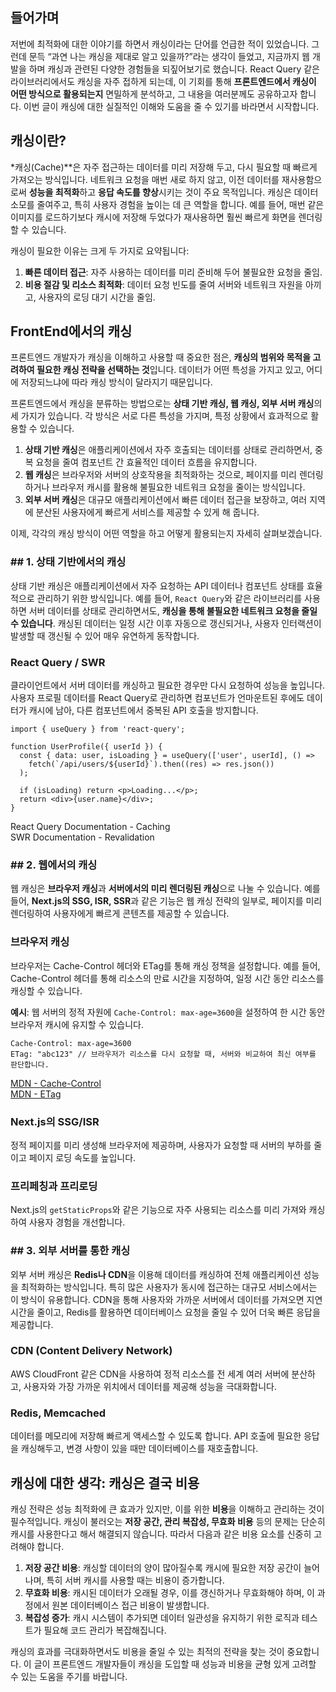 ## 들어가며
저번에 최적화에 대한 이야기를 하면서 캐싱이라는 단어를 언급한 적이 있었습니다. 그런데 문득 “과연 나는 캐싱을 제대로 알고 있을까?”라는 생각이 들었고, 지금까지 웹 개발을 하며 캐싱과 관련된 다양한 경험들을 되짚어보기로 했습니다. React Query 같은 라이브러리에서도 캐싱을 자주 접하게 되는데, 이 기회를 통해 **프론트엔드에서 캐싱이 어떤 방식으로 활용되는지** 면밀하게 분석하고, 그 내용을 여러분께도 공유하고자 합니다. 이번 글이 캐싱에 대한 실질적인 이해와 도움을 줄 수 있기를 바라면서 시작합니다.

## 캐싱이란?

*캐싱(Cache)**은 자주 접근하는 데이터를 미리 저장해 두고, 다시 필요할 때 빠르게 가져오는 방식입니다. 네트워크 요청을 매번 새로 하지 않고, 이전 데이터를 재사용함으로써 **성능을 최적화**하고 **응답 속도를 향상**시키는 것이 주요 목적입니다. 캐싱은 데이터 소모를 줄여주고, 특히 사용자 경험을 높이는 데 큰 역할을 합니다. 예를 들어, 매번 같은 이미지를 로드하기보다 캐시에 저장해 두었다가 재사용하면 훨씬 빠르게 화면을 렌더링할 수 있습니다.

캐싱이 필요한 이유는 크게 두 가지로 요약됩니다:

1. **빠른 데이터 접근**: 자주 사용하는 데이터를 미리 준비해 두어 불필요한 요청을 줄임.
2. **비용 절감 및 리소스 최적화**: 데이터 요청 빈도를 줄여 서버와 네트워크 자원을 아끼고, 사용자의 로딩 대기 시간을 줄임.

## FrontEnd에서의 캐싱

프론트엔드 개발자가 캐싱을 이해하고 사용할 때 중요한 점은, **캐싱의 범위와 목적을 고려하여 필요한 캐싱 전략을 선택하는 것**입니다. 데이터가 어떤 특성을 가지고 있고, 어디에 저장되느냐에 따라 캐싱 방식이 달라지기 때문입니다.

프론트엔드에서 캐싱을 분류하는 방법으로는 **상태 기반 캐싱, 웹 캐싱, 외부 서버 캐싱**의 세 가지가 있습니다. 각 방식은 서로 다른 특성을 가지며, 특정 상황에서 효과적으로 활용할 수 있습니다.

1. **상태 기반 캐싱**은 애플리케이션에서 자주 호출되는 데이터를 상태로 관리하면서, 중복 요청을 줄여 컴포넌트 간 효율적인 데이터 흐름을 유지합니다.
2. **웹 캐싱**은 브라우저와 서버의 상호작용을 최적화하는 것으로, 페이지를 미리 렌더링하거나 브라우저 캐시를 활용해 불필요한 네트워크 요청을 줄이는 방식입니다.
3. **외부 서버 캐싱**은 대규모 애플리케이션에서 빠른 데이터 접근을 보장하고, 여러 지역에 분산된 사용자에게 빠르게 서비스를 제공할 수 있게 해 줍니다.

이제, 각각의 캐싱 방식이 어떤 역할을 하고 어떻게 활용되는지 자세히 살펴보겠습니다.

### ## 1. 상태 기반에서의 캐싱

상태 기반 캐싱은 애플리케이션에서 자주 요청하는 API 데이터나 컴포넌트 상태를 효율적으로 관리하기 위한 방식입니다. 예를 들어, `React Query`와 같은 라이브러리를 사용하면 서버 데이터를 상태로 관리하면서도, **캐싱을 통해 불필요한 네트워크 요청을 줄일 수 있습니다**. 캐싱된 데이터는 일정 시간 이후 자동으로 갱신되거나, 사용자 인터랙션이 발생할 때 갱신될 수 있어 매우 유연하게 동작합니다.

###  React Query / SWR
클라이언트에서 서버 데이터를 캐싱하고 필요한 경우만 다시 요청하여 성능을 높입니다.
사용자 프로필 데이터를 React Query로 관리하면 컴포넌트가 언마운트된 후에도 데이터가 캐시에 남아, 다른 컴포넌트에서 중복된 API 호출을 방지합니다.

```JS
import { useQuery } from 'react-query';

function UserProfile({ userId }) {
  const { data: user, isLoading } = useQuery(['user', userId], () =>
    fetch(`/api/users/${userId}`).then((res) => res.json())
  );

  if (isLoading) return <p>Loading...</p>;
  return <div>{user.name}</div>;
}
```
React Query Documentation - Caching  
SWR Documentation - Revalidation

### ## 2. 웹에서의 캐싱

웹 캐싱은 **브라우저 캐싱**과 **서버에서의 미리 렌더링된 캐싱**으로 나눌 수 있습니다. 예를 들어, **Next.js의 SSG, ISR, SSR**과 같은 기능은 웹 캐싱 전략의 일부로, 페이지를 미리 렌더링하여 사용자에게 빠르게 콘텐츠를 제공할 수 있습니다.

### 브라우저 캐싱
브라우저는 Cache-Control 헤더와 ETag를 통해 캐싱 정책을 설정합니다. 예를 들어, Cache-Control 헤더를 통해 리소스의 만료 시간을 지정하여, 일정 시간 동안 리소스를 캐싱할 수 있습니다.

**예시**: 웹 서버의 정적 자원에 `Cache-Control: max-age=3600`을 설정하여 한 시간 동안 브라우저 캐시에 유지할 수 있습니다.
```JS
Cache-Control: max-age=3600
ETag: "abc123" // 브라우저가 리소스를 다시 요청할 때, 서버와 비교하여 최신 여부를 판단합니다.
```

[MDN - Cache-Control](https://developer.mozilla.org/en-US/docs/Web/HTTP/Headers/Cache-Control)  
[MDN - ETag](https://developer.mozilla.org/en-US/docs/Web/HTTP/Headers/ETag)

### Next.js의 SSG/ISR
정적 페이지를 미리 생성해 브라우저에 제공하며, 사용자가 요청할 때 서버의 부하를 줄이고 페이지 로딩 속도를 높입니다.


### 프리페칭과 프리로딩
Next.js의 `getStaticProps`와 같은 기능으로 자주 사용되는 리소스를 미리 가져와 캐싱하여 사용자 경험을 개선합니다.


### ## 3. 외부 서버를 통한 캐싱

외부 서버 캐싱은 **Redis나 CDN**을 이용해 데이터를 캐싱하여 전체 애플리케이션 성능을 최적화하는 방식입니다. 특히 많은 사용자가 동시에 접근하는 대규모 서비스에서는 이 방식이 유용합니다. CDN을 통해 사용자와 가까운 서버에서 데이터를 가져오면 지연 시간을 줄이고, Redis를 활용하면 데이터베이스 요청을 줄일 수 있어 더욱 빠른 응답을 제공합니다.


### CDN (Content Delivery Network)
AWS CloudFront 같은 CDN을 사용하여 정적 리소스를 전 세계 여러 서버에 분산하고, 사용자와 가장 가까운 위치에서 데이터를 제공해 성능을 극대화합니다.

### Redis, Memcached
데이터를 메모리에 저장해 빠르게 액세스할 수 있도록 합니다. API 호출에 필요한 응답을 캐싱해두고, 변경 사항이 있을 때만 데이터베이스를 재호출합니다.


## 캐싱에 대한 생각: 캐싱은 결국 비용

캐싱 전략은 성능 최적화에 큰 효과가 있지만, 이를 위한 **비용**을 이해하고 관리하는 것이 필수적입니다. 캐싱이 불러오는 **저장 공간, 관리 복잡성, 무효화 비용** 등의 문제는 단순히 캐시를 사용한다고 해서 해결되지 않습니다. 따라서 다음과 같은 비용 요소를 신중히 고려해야 합니다.

1. **저장 공간 비용**: 캐싱할 데이터의 양이 많아질수록 캐시에 필요한 저장 공간이 늘어나며, 특히 서버 캐시를 사용할 때는 비용이 증가합니다.
2. **무효화 비용**: 캐시된 데이터가 오래될 경우, 이를 갱신하거나 무효화해야 하며, 이 과정에서 원본 데이터베이스 접근 비용이 발생합니다.
3. **복잡성 증가**: 캐시 시스템이 추가되면 데이터 일관성을 유지하기 위한 로직과 테스트가 필요해 코드 관리가 복잡해집니다.

캐싱의 효과를 극대화하면서도 비용을 줄일 수 있는 최적의 전략을 찾는 것이 중요합니다. 이 글이 프론트엔드 개발자들이 캐싱을 도입할 때 성능과 비용을 균형 있게 고려할 수 있는 도움을 주기를 바랍니다.